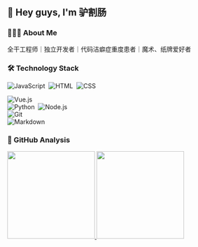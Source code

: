 ## 👋 Hey guys, I'm 驴割肠 

### 🧑🏻‍💻 About Me

全干工程师｜独立开发者｜代码洁癖症重度患者｜魔术、纸牌爱好者

### 🛠 Technology Stack 


![JavaScript](https://img.shields.io/badge/-JavaScript-000?style=flat&logo=javascript)&nbsp;
![HTML](https://img.shields.io/badge/-HTML-000?style=flat&logo=HTML5)&nbsp;
![CSS](https://img.shields.io/badge/-CSS-000?style=flat&logo=CSS3&logoColor=1572B6)&nbsp;

![Vue.js](https://img.shields.io/badge/-Vue-000?style=flat&logo=adobe-photoshop)\
![Python](https://img.shields.io/badge/-Python-000?style=flat&logo=python)&nbsp;
![Node.js](https://img.shields.io/badge/-Node.js-000?style=flat&logo=node.js)&nbsp;\
![Git](https://img.shields.io/badge/-Git-000?style=flat&logo=git)\
![Markdown](https://img.shields.io/badge/-Markdown-000?style=flat&logo=markdown)&nbsp;

### 🔭 GitHub Analysis
<!-- 
参考：https://github.com/anuraghazra/github-readme-stats 
-->
<p align="left">
  <a href="https://github.com/runoob-coder">
    <picture >
      <source height="200em"
        srcset="https://github-readme-stats-eight-theta.vercel.app/api?username=runoob-coder&show=reviews,discussions_answered,prs_merged&show_icons=true&theme=vue-dark&include_all_commits=true&count_private=true"
        media="(prefers-color-scheme: dark)"
      />
      <source height="200em"
        srcset="https://github-readme-stats-eight-theta.vercel.app/api?username=runoob-coder&show=reviews,discussions_answered,prs_merged&show_icons=true&theme=vue&include_all_commits=true&count_private=true"
        media="(prefers-color-scheme: light), (prefers-color-scheme: no-preference)"
      />
      <img height="200em" src="https://github-readme-stats-eight-theta.vercel.app/api?username=runoob-coder&show=reviews,discussions_answered,prs_merged&show_icons=true&theme=vue-dark&include_all_commits=true&count_private=true" />
    </picture>
    <picture >
      <source height="200em"
        srcset="https://github-readme-stats-eight-theta.vercel.app/api/top-langs/?username=runoob-coder&layout=compact&theme=vue-dark"
        media="(prefers-color-scheme: dark)"
      />
      <source height="200em"
        srcset="https://github-readme-stats-eight-theta.vercel.app/api/top-langs/?username=runoob-coder&layout=compact&theme=vue"
        media="(prefers-color-scheme: light), (prefers-color-scheme: no-preference)"
      />
      <img height="200em" src="https://github-readme-stats-eight-theta.vercel.app/api/top-langs/?username=runoob-coder&layout=compact&theme=vue-dark" />
    </picture>
  </a>
</p>


<!--
**runoob-coder/runoob-coder** is a ✨ _special_ ✨ repository because its `README.md` (this file) appears on your GitHub profile.

Here are some ideas to get you started:

- 🔭 I’m currently working on ...
- 🌱 I’m currently learning ...
- 👯 I’m looking to collaborate on ...
- 🤔 I’m looking for help with ...
- 💬 Ask me about ...
- 📫 How to reach me: ...
- 😄 Pronouns: ...
- ⚡ Fun fact: ...
-->
